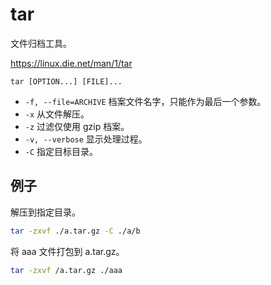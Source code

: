 # tar

文件归档工具。

<https://linux.die.net/man/1/tar>

```
tar [OPTION...] [FILE]...
```

- `-f, --file=ARCHIVE` 档案文件名字，只能作为最后一个参数。
- `-x` 从文件解压。
- `-z` 过滤仅使用 gzip 档案。
- `-v, --verbose` 显示处理过程。
- `-C` 指定目标目录。

## 例子

解压到指定目录。

```bash
tar -zxvf ./a.tar.gz -C ./a/b
```

将 aaa 文件打包到 a.tar.gz。

```bash
tar -zxvf /a.tar.gz ./aaa
```
